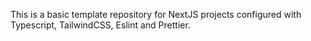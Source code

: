 This is a basic template repository for NextJS projects configured with Typescript, TailwindCSS, Eslint and Prettier.
